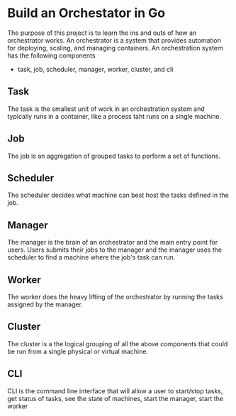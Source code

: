 # Build an Orchestator in Go

The purpose of this project is to learn the ins and outs of how an orchestrator works.
An orchestrator is a system that provides automation for deploying, scaling,
and managing containers. An orchestration system has the following components 
- task, job, scheduler, manager, worker, cluster, and cli

## Task

The task is the smallest unit of work in an orchestration system and typically
runs in a container, like a process taht runs on a single machine.

## Job

The job is an aggregation of grouped tasks to perform a set of functions.

## Scheduler

The scheduler decides what machine can best host the tasks defined in the job.

## Manager

The manager is the brain of an orchestrator and the main entry point for
users. Users submits their jobs to the manager and the manager 
uses the scheduler to find a machine where the job's task can run.

## Worker

The worker does the heavy lifting of the orchestrator by running the tasks assigned
by the manager.

## Cluster

The cluster is a the logical grouping of all the above components that could be run
from a single physical or virtual machine.

## CLI

CLI is the command line interface that will allow a user to start/stop tasks,
get status of tasks, see the state of machines, start the manager, start the worker
